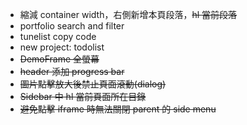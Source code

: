 - 縮減 container width，右側新增本頁段落，~~hl 當前段落~~
- portfolio search and filter
- tunelist copy code
- new project: todolist
- ~~DemoFrame 全螢幕~~
- ~~header 添加 progress bar~~
- ~~圖片點擊放大後禁止頁面滾動(dialog)~~
- ~~Sidebar 中 hl 當前頁面所在目錄~~
- ~~避免點擊 iframe 時無法關閉 parent 的 side menu~~
